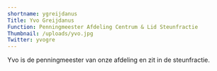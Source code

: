 ```yaml
---
shortname: ygreijdanus
Title: Yvo Greijdanus
Function: Penningmeester Afdeling Centrum & Lid Steunfractie
Thumbnail: /uploads/yvo.jpg
Twitter: yvogre
---
```

Yvo is de penningmeester van onze afdeling en zit in de steunfractie.
